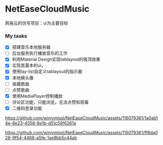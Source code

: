 # NetEaseCloudMusic
网易云的仿写项目：ui为主要目标
### My tasks
- [x] 搭建音乐本地服务器
- [ ] 后台服务执行播放音乐的工作
- [x] 利用Material Design实现tablayout的吸顶效果
- [x] 实现其基本的ui，
- [x] 使用lay-list自定义tablayout的指示器
- [x] 本地换头像
- [ ] 收藏歌曲
- [ ] 点赞歌曲
- [x] 使用MediaPlayer控制播放
- [ ] 评论区功能，只能浏览，无法点赞和观看
- [x] 二维码登录功能

https://github.com/winiymissl/NetEaseCloudMusic/assets/116079361/1a0ab14e-8e23-4558-8e1b-d51c59f6261e 

https://github.com/winiymissl/NetEaseCloudMusic/assets/116079361/ff8da028-9f54-4468-a5fe-1ae8bb5c44ab

